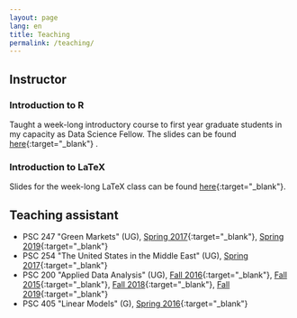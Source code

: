 ```yaml
---
layout: page
lang: en
title: Teaching
permalink: /teaching/
---
```


## Instructor

### Introduction to R

Taught a week-long introductory course to first year graduate students in my capacity as Data Science Fellow. The slides can be found [here](http://nbviewer.jupyter.org/github.com/ffrodslaw/r-intro/raw/master/r.pdf}){:target="_blank"} .

### Introduction to LaTeX

Slides for the week-long LaTeX class can be found [here](https://github.com/ffrodslaw/latex-intro/blob/master/latex.pdf){:target="_blank"}.

## Teaching assistant

* PSC 247 "Green Markets" (UG), [Spring 2017](assets/docs/PSC247.pdf){:target="_blank"}, [Spring 2019](assets/docs/PSC247_2019.pdf){:target="_blank"}  
* PSC 254 "The United States in the Middle East" (UG), [Spring 2017](assets/docs/PSC254.pdf){:target="_blank"} 
* PSC 200 "Applied Data Analysis" (UG), [Fall 2016](assets/docs/PSC200_2016.pdf){:target="_blank"}, [Fall 2015](assets/docs/PSC200_2015.pdf){:target="_blank"}, [Fall 2018](assets/docs/PSC200_2018.pdf){:target="_blank"}, [Fall 2019](assets/docs/PSC200_2019.pdf){:target="_blank"} 
* PSC 405 "Linear Models" (G), [Spring 2016](assets/docs/PSC405_2016.pdf){:target="_blank"}
